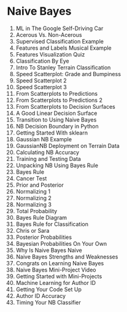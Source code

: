 # Naive Bayes

1. ML in The Google Self-Driving Car
2. Acerous Vs. Non-Acerous
3. Supervised Classification Example
4. Features and Labels Musical Example
5. Features Visualization Quiz
6. Classification By Eye
7. Intro To Stanley Terrain Classification
8. Speed Scatterplot: Grade and Bumpiness
9. Speed Scatterplot 2
10. Speed Scatterplot 3
11. From Scatterplots to Predictions
12. From Scatterplots to Predictions 2
13. From Scatterplots to Decision Surfaces
14. A Good Linear Decision Surface
15. Transition to Using Naive Bayes
16. NB Decision Boundary in Python
17. Getting Started With sklearn
18. Gaussian NB Example
19. GaussianNB Deployment on Terrain Data
20. Calculating NB Accuracy
21. Training and Testing Data
22. Unpacking NB Using Bayes Rule
23. Bayes Rule
24. Cancer Test
25. Prior and Posterior
26. Normalizing 1
27. Normalizing 2
28. Normalizing 3
29. Total Probability
30. Bayes Rule Diagram
31. Bayes Rule for Classification
32. Chris or Sara
33. Posterior Probabilities
34. Bayesian Probabilities On Your Own
35. Why Is Naive Bayes Naive
36. Naive Bayes Strengths and Weaknesses
37. Congrats on Learning Naive Bayes
38. Naive Bayes Mini-Project Video
39. Getting Started with Mini-Projects
40. Machine Learning for Author ID
41. Getting Your Code Set Up
42. Author ID Accuracy
43. Timing Your NB Classifier
